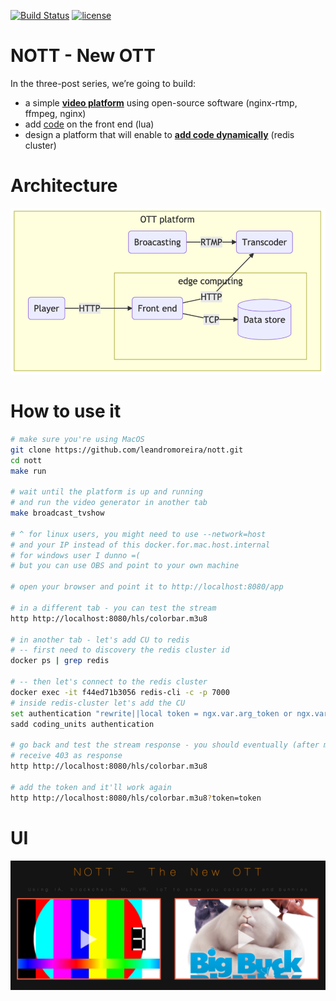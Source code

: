 [![Build Status](https://travis-ci.org/leandromoreira/nott.svg?branch=master)](https://travis-ci.org/leandromoreira/nott) [![license](https://img.shields.io/badge/license-BSD--3--Clause-blue.svg)](https://img.shields.io/badge/license-BSD--3--Clause-blue.svg)

# NOTT - New OTT

In the three-post series, we’re going to build:
*  a simple [**video platform**](https://leandromoreira.com.br/2020/04/19/building-an-open-source-ott-platform/) using open-source software (nginx-rtmp, ffmpeg, nginx)
* add [code](https://leandromoreira.com.br/2020/04/19/empowering-nginx-with-lua-code/) on the front end (lua)
* design a platform that will enable to [**add code dynamically**](https://leandromoreira.com.br/2020/04/19/building-an-edge-computing-platform/) (redis cluster)

# Architecture

![an overview of the NOTT project](/img/ott_overview.png "an overview of the NOTT project")

# How to use it

```bash
# make sure you're using MacOS
git clone https://github.com/leandromoreira/nott.git
cd nott
make run

# wait until the platform is up and running
# and run the video generator in another tab
make broadcast_tvshow

# ^ for linux users, you might need to use --network=host 
# and your IP instead of this docker.for.mac.host.internal
# for windows user I dunno =(
# but you can use OBS and point to your own machine

# open your browser and point it to http://localhost:8080/app

# in a different tab - you can test the stream
http http://localhost:8080/hls/colorbar.m3u8

# in another tab - let's add CU to redis
# -- first need to discovery the redis cluster id
docker ps | grep redis

# -- then let's connect to the redis cluster
docker exec -it f44ed71b3056 redis-cli -c -p 7000
# inside redis-cluster let's add the CU
set authentication "rewrite||local token = ngx.var.arg_token or ngx.var.cookie_superstition \n if token ~= 'token' then \n return ngx.exit(ngx.HTTP_FORBIDDEN) \n else \n ngx.header['Set-Cookie'] = {'superstition=token'} \n end"
sadd coding_units authentication

# go back and test the stream response - you should eventually (after max 20s)
# receive 403 as response
http http://localhost:8080/hls/colorbar.m3u8

# add the token and it'll work again
http http://localhost:8080/hls/colorbar.m3u8?token=token
```

# UI

![NOTT's UI](/img/nott_view.png "NOTT's UI")

